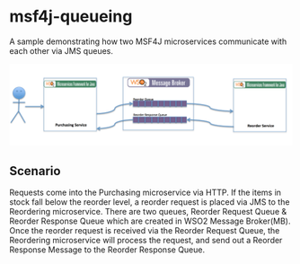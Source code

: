 # msf4j-queueing
A sample demonstrating how two MSF4J microservices communicate with each other via JMS queues.

![Architecture](images/architecture.png) 

## Scenario
Requests come into the Purchasing microservice via HTTP. If the items in stock fall below the reorder level,
a reorder request is placed via JMS to the Reordering microservice. There are two queues, Reorder Request Queue &
Reorder Response Queue which are created in WSO2 Message Broker(MB). Once the reorder request is received via the
Reorder Request Queue, the Reordering microservice will process the request, and send out a Reorder Response 
Message to the Reorder Response Queue.
